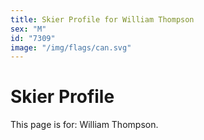 ```yaml
---
title: Skier Profile for William Thompson
sex: "M"
id: "7309"
image: "/img/flags/can.svg" 
---
```


# Skier Profile

This page is for: William Thompson.
    